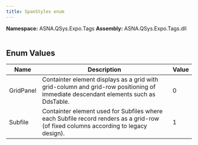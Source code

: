 ```yaml
---
title: SpanStyles enum
---
```




**Namespace:** ASNA.QSys.Expo.Tags
**Assembly:** ASNA.QSys.Expo.Tags.dll
<br>
<br>

## Enum Values

| Name | Description | Value
| --- | --- | --- 
| GridPanel | Containter element displays as a grid with grid-column and grid-row positioning of immediate descendant elements such as DdsTable. | 0 |
| Subfile | Containter element used for Subfiles where each Subfile record renders as a grid-row (of fixed columns according to legacy design). | 1 |
